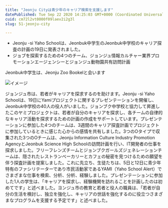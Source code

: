 ```yaml
---
title: "Jeonju Cityは青少年のキャリア検索を支援します"
datePublished: Tue Sep 22 2020 14:25:03 GMT+0000 (Coordinated Universal Time)
cuid: cm72l2vt0000f09laev2i2g3l
slug: 51-jeonju-city

---
```



- Jeonju -si Yaho Schoolは、Jeonbuk中学生のJeonbuk中学校のキャリア探査の計画の19日に発表されました。
- ジョブを探索するための4つのチーム、ジョンジュ情報カルチャー業界プロモーションエージェンシーとジョンジュ動物園共有訪問計画

Jeonbuk中学生は、Jeonju Zoo Bookelと会います

![イメージ](https://cdn.hashnode.com/res/hashnode/image/upload/v1739405422942/37b123f2-ed76-4b50-8953-d048dd59210f.jpeg)

ジョンジュ市は、若者がキャリアを探求するのを助けます。Jeonju -si Yaho Schoolは、19日にYamiプロジェクトに関するプレゼンテーションを開催し、Jeonbuk中学校の40人の役人がいました。ジョンブク中学校と協力して昇進したこのヤミプロジェクトは、若者が自分のキャリアを探求し、各チームの自律的なキャリア活動を探求するための計画の作成をサポートしています。プレゼンテーションに参加した4つのチームは、3週間のキャリア探査計画でプロジェクトに参加しているときに感じた心からの感情を共有しました。3つのOタイプで収集された3つのOチームは、Jeonju Information Culture Industry Promotion AgencyとJeonbuk Science High Schoolの訪問計画を行い、IT開発者の仕事を探求しました。フリーフレンズチームとジョンブクガールズジェネレーションチームは、隠されたレストランベーカリーとカフェの秘密を見つけるための願望を伴う探査計画を提案しました。これに先立ち、生徒たちは、5日と12日に青少年特有のファシリテーターであり市民活動家であるYAMI（Yaho School Alert）でさまざまな仕事を検索、分析、分析、経験しました。プレゼンテーションに参加した1人の学生は、「キャリアを探求し、経験機関を訪れることを計画したのは初めてです」と述べました。ヨンジュ市の教育と若者と役人の職員は、「若者が自分の生活を検討し、独立を強化し、キャリアの世話を強化するのに役立つさまざまなプログラムを支援する予定です」と述べました。